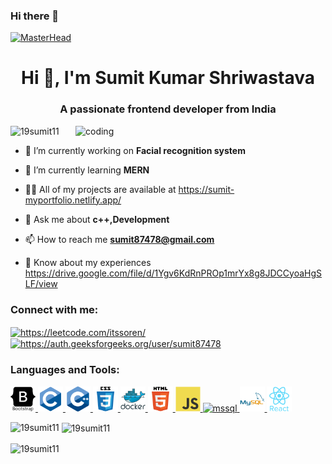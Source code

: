 ### Hi there 👋

[![MasterHead](https://th.bing.com/th/id/R.726c11b9daa7147358371808a09ee3c1?rik=1K6gU057SjUhdw&pid=ImgRaw&r=0)](https://rishavchanda.io)


<h1 align="center">Hi 👋, I'm Sumit Kumar Shriwastava</h1>
<h3 align="center">A passionate frontend developer from India</h3>
<img align="right" alt="coding" width="400" src="https://th.bing.com/th/id/R.e1f3413bf5036045713341394f617225?rik=UQJfe%2fYIXZvk0g&pid=ImgRaw&r=0">

<p align="left"> <img src="https://komarev.com/ghpvc/?username=19sumit11&label=Profile%20views&color=0e75b6&style=flat" alt="19sumit11" /> </p>

- 🔭 I’m currently working on **Facial recognition system**

- 🌱 I’m currently learning **MERN**

- 👨‍💻 All of my projects are available at https://sumit-myportfolio.netlify.app/

- 💬 Ask me about **c++,Development**

- 📫 How to reach me **sumit87478@gmail.com**
- 📄 Know about my experiences  https://drive.google.com/file/d/1Ygv6KdRnPROp1mrYx8g8JDCCyoaHgSLF/view

<h3 align="left">Connect with me:</h3>
<p align="left">
<a href="https://www.leetcode.com/https://leetcode.com/itssoren/" target="blank"><img align="center" src="https://raw.githubusercontent.com/rahuldkjain/github-profile-readme-generator/master/src/images/icons/Social/leet-code.svg" alt="https://leetcode.com/itssoren/" height="30" width="40" /></a>
<a href="https://auth.geeksforgeeks.org/user/https://auth.geeksforgeeks.org/user/sumit87478" target="blank"><img align="center" src="https://raw.githubusercontent.com/rahuldkjain/github-profile-readme-generator/master/src/images/icons/Social/geeks-for-geeks.svg" alt="https://auth.geeksforgeeks.org/user/sumit87478" height="30" width="40" /></a>
</p>

<h3 align="left">Languages and Tools:</h3>
<p align="left"> <a href="https://getbootstrap.com" target="_blank" rel="noreferrer"> <img src="https://raw.githubusercontent.com/devicons/devicon/master/icons/bootstrap/bootstrap-plain-wordmark.svg" alt="bootstrap" width="40" height="40"/> </a> <a href="https://www.cprogramming.com/" target="_blank" rel="noreferrer"> <img src="https://raw.githubusercontent.com/devicons/devicon/master/icons/c/c-original.svg" alt="c" width="40" height="40"/> </a> <a href="https://www.w3schools.com/cpp/" target="_blank" rel="noreferrer"> <img src="https://raw.githubusercontent.com/devicons/devicon/master/icons/cplusplus/cplusplus-original.svg" alt="cplusplus" width="40" height="40"/> </a> <a href="https://www.w3schools.com/css/" target="_blank" rel="noreferrer"> <img src="https://raw.githubusercontent.com/devicons/devicon/master/icons/css3/css3-original-wordmark.svg" alt="css3" width="40" height="40"/> </a> <a href="https://www.docker.com/" target="_blank" rel="noreferrer"> <img src="https://raw.githubusercontent.com/devicons/devicon/master/icons/docker/docker-original-wordmark.svg" alt="docker" width="40" height="40"/> </a> <a href="https://www.w3.org/html/" target="_blank" rel="noreferrer"> <img src="https://raw.githubusercontent.com/devicons/devicon/master/icons/html5/html5-original-wordmark.svg" alt="html5" width="40" height="40"/> </a> <a href="https://developer.mozilla.org/en-US/docs/Web/JavaScript" target="_blank" rel="noreferrer"> <img src="https://raw.githubusercontent.com/devicons/devicon/master/icons/javascript/javascript-original.svg" alt="javascript" width="40" height="40"/> </a> <a href="https://www.microsoft.com/en-us/sql-server" target="_blank" rel="noreferrer"> <img src="https://www.svgrepo.com/show/303229/microsoft-sql-server-logo.svg" alt="mssql" width="40" height="40"/> </a> <a href="https://www.mysql.com/" target="_blank" rel="noreferrer"> <img src="https://raw.githubusercontent.com/devicons/devicon/master/icons/mysql/mysql-original-wordmark.svg" alt="mysql" width="40" height="40"/> </a> <a href="https://reactjs.org/" target="_blank" rel="noreferrer"> <img src="https://raw.githubusercontent.com/devicons/devicon/master/icons/react/react-original-wordmark.svg" alt="react" width="40" height="40"/> </a> </p>

<p><img align="left" src="https://github-readme-stats.vercel.app/api/top-langs?username=19sumit11&show_icons=true&locale=en&layout=compact" alt="19sumit11" /></p>

<p>&nbsp;<img align="center" src="https://github-readme-stats.vercel.app/api?username=19sumit11&show_icons=true&locale=en" alt="19sumit11" /></p>

<p><img align="center" src="https://github-readme-streak-stats.herokuapp.com/?user=19sumit11&" alt="19sumit11" /></p>
